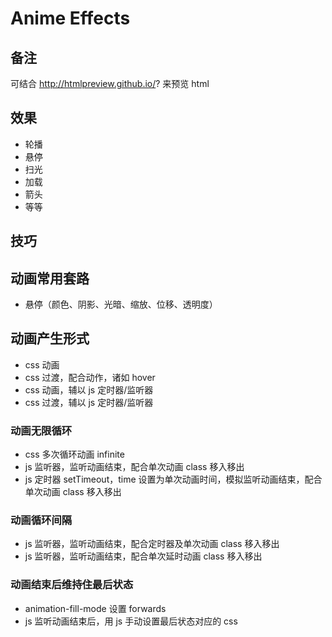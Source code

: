 # Anime Effects

## 备注

可结合 http://htmlpreview.github.io/? 来预览 html

## 效果

- 轮播
- 悬停
- 扫光
- 加载
- 箭头
- 等等

## 技巧

## 动画常用套路

- 悬停（颜色、阴影、光暗、缩放、位移、透明度）

## 动画产生形式

- css 动画
- css 过渡，配合动作，诸如 hover
- css 动画，辅以 js 定时器/监听器
- css 过渡，辅以 js 定时器/监听器

### 动画无限循环

- css 多次循环动画 infinite
- js 监听器，监听动画结束，配合单次动画 class 移入移出
- js 定时器 setTimeout，time 设置为单次动画时间，模拟监听动画结束，配合单次动画 class 移入移出

### 动画循环间隔

- js 监听器，监听动画结束，配合定时器及单次动画 class 移入移出
- js 监听器，监听动画结束，配合单次延时动画 class 移入移出

### 动画结束后维持住最后状态

- animation-fill-mode 设置 forwards
- js 监听动画结束后，用 js 手动设置最后状态对应的 css
